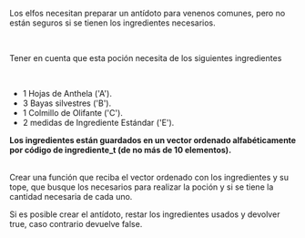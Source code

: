 <p></p><p><span style="font-size: 11pt;color: #000000;background-color: transparent;vertical-align: baseline;"></span>Los elfos necesitan preparar un antídoto para venenos comunes, pero no están seguros si se tienen los ingredientes necesarios.</p><p>​</p><p>Tener en cuenta que esta poción necesita de los siguientes ingredientes</p><p><br/></p><ul><li>1 Hojas de Anthela ('A').<span id="selectionBoundary_1565038430796_5255750184752588" class="rangySelectionBoundary">&#65279;</span></li><li>3 Bayas silvestres ('B').</li><li>1 Colmillo de Olifante ('C').</li><li>2 medidas de Ingrediente Estándar ('E').</li></ul><p><!--StartFragment--><b>Los ingredientes están guardados en un vector ordenado alfabéticamente por código de ingrediente_t (de no más de 10 elementos).</b><br/><br/></p><!--StartFragment--><p dir="ltr">Crear una función que reciba el vector ordenado con los ingredientes y su tope, que busque los necesarios para realizar la poción y si se tiene la cantidad necesaria de cada uno. </p><p dir="ltr">Si es posible crear el antídoto, restar los ingredientes usados y devolver true, caso contrario devuelve false.<span style="font-size: 11pt;color: #000000;background-color: transparent;vertical-align: baseline;"></span></p><p><span style="font-size: 11pt;color: #000000;background-color: transparent;vertical-align: baseline;"></span></p><p></p>